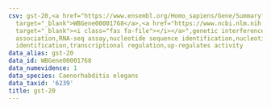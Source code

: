 ```yaml
---
csv: gst-20,<a href="https://www.ensembl.org/Homo_sapiens/Gene/Summary?db=core;g=WBGene00001768"
  target="_blank">WBGene00001768</a>,<a href="https://www.ncbi.nlm.nih.gov/pubmed/27496166"
  target="_blank"><i class="fas fa-file"></i></a>",genetic interference,functional
  association,RNA-seq assay,nucleotide sequence identification,nucleotide sequence
  identification,transcriptional regulation,up-regulates activity
data_alias: gst-20
data_id: WBGene00001768
data_numevidence: 1
data_species: Caenorhabditis elegans
data_taxid: '6239'
title: gst-20
---
```

